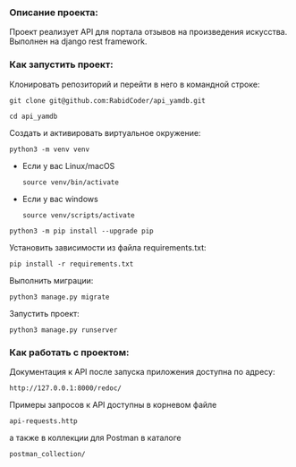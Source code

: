 ### Описание проекта:

Проект реализует API для портала отзывов на произведения искусства. Выполнен на django rest framework.


### Как запустить проект:

Клонировать репозиторий и перейти в него в командной строке:

```
git clone git@github.com:RabidCoder/api_yamdb.git
```

```
cd api_yamdb
```

Cоздать и активировать виртуальное окружение:

```
python3 -m venv venv
```

* Если у вас Linux/macOS

    ```
    source venv/bin/activate
    ```

* Если у вас windows

    ```
    source venv/scripts/activate
    ```

```
python3 -m pip install --upgrade pip
```

Установить зависимости из файла requirements.txt:

```
pip install -r requirements.txt
```

Выполнить миграции:

```
python3 manage.py migrate
```

Запустить проект:

```
python3 manage.py runserver
```

### Как работать с проектом:

Документация к API после запуска приложения доступна по адресу:
```
http://127.0.0.1:8000/redoc/
```

Примеры запросов к API доступны в корневом файле
```
api-requests.http
```
а также в коллекции для Postman в каталоге
```
postman_collection/
```